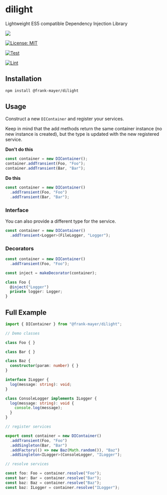 # dilight

Lightweight ES5 compatible Dependency Injection Library

[![](https://img.shields.io/badge/Types-included-blue?logo=typescript&style=plastic)](https://www.typescriptlang.org)

[![License: MIT](https://img.shields.io/badge/License-MIT-yellow.svg)](https://opensource.org/licenses/MIT)

[![Test](https://github.com/Frank-Mayer/dilight/actions/workflows/test.yml/badge.svg)](https://github.com/Frank-Mayer/dilight/actions/workflows/test.yml)

[![Lint](https://github.com/Frank-Mayer/dilight/actions/workflows/lint.yml/badge.svg)](https://github.com/Frank-Mayer/dilight/actions/workflows/lint.yml)

## Installation

```bash
npm install @frank-mayer/dilight
```

## Usage

Construct a new `DIContainer` and register your services.

Keep in mind that the add methods return the same container instance (no new instance is created), but the type is updated with the new registered service.

**Don't do this**

```TypeScript
const container = new DIContainer();
container.addTransient(Foo, "Foo");
container.addTransient(Bar, "Bar");
```

**Do this**

```TypeScript
const container = new DIContainer()
  .addTransient(Foo, "Foo")
  .addTransient(Bar, "Bar");
```

### Interface

You can also provide a different type for the service.

```TypeScript
const container = new DIContainer()
  .addTransient<Logger>(FileLogger, "Logger");
```

### Decorators

```TypeScript
const container = new DIContainer()
  .addTransient(Foo, "Foo");

const inject = makeDecorator(container);

class Foo {
  @inject("Logger")
  private logger: Logger;
}
```

## Full Example

```TypeScript
import { DIContainer } from "@frank-mayer/dilight";

// Demo classes

class Foo { }

class Bar { }

class Baz {
  constructor(param: number) { }
}

interface ILogger {
  log(message: string): void;
}

class ConsoleLogger implements ILogger {
  log(message: string): void {
    console.log(message);
  }
}

// register services

export const container = new DIContainer()
  .addTransient(Foo, "Foo")
  .addSingleton(Bar, "Bar")
  .addFactory(() => new Baz(Math.random()), "Baz")
  .addSingleton<ILogger>(ConsoleLogger, "ILogger");

// resolve services

const foo: Foo = container.resolve("Foo");
const bar: Bar = container.resolve("Bar");
const baz: Baz = container.resolve("Baz");
const baz: ILogger = container.resolve("ILogger");
```
